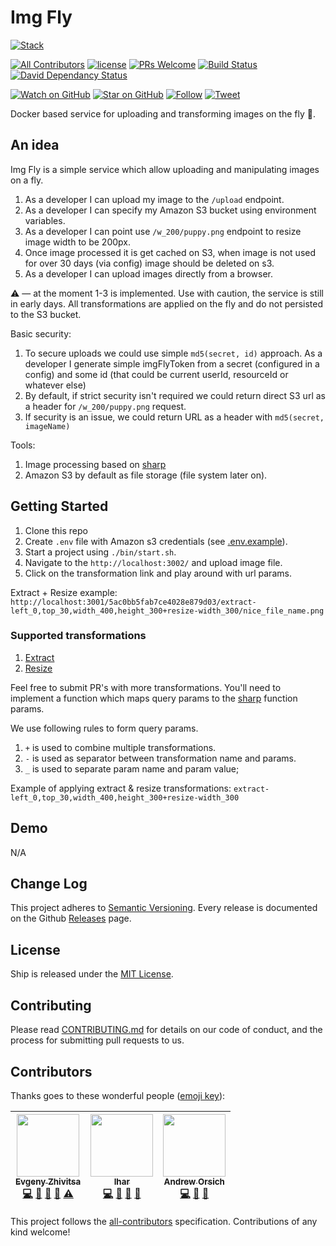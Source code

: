 # Img Fly
[![Stack](https://raw.githubusercontent.com/paralect/stack/master/stack-component-template/stack.png)](https://github.com/paralect/stack)

[![All Contributors](https://img.shields.io/badge/all_contributors-3-orange.svg?style=flat-square)](#contributors)
[![license](https://img.shields.io/github/license/mashape/apistatus.svg?style=flat-square)](LICENSE)
[![PRs Welcome](https://img.shields.io/badge/PRs-welcome-brightgreen.svg?style=flat-square)](http://makeapullrequest.com)
[![Build Status](http://product-stack-ci.paralect.com/api/badges/paralect/img-fly/status.svg)](http://product-stack-ci.paralect.com/paralect/img-fly)
[![David Dependancy Status](https://david-dm.org/paralect/img-fly.svg)](https://david-dm.org/paralect/img-fly)

[![Watch on GitHub](https://img.shields.io/github/watchers/paralect/img-fly.svg?style=social&label=Watch)](https://github.com/paralect/img-fly/watchers)
[![Star on GitHub](https://img.shields.io/github/stars/paralect/img-fly.svg?style=social&label=Stars)](https://github.com/paralect/img-fly/stargazers)
[![Follow](https://img.shields.io/twitter/follow/paralect.svg?style=social&label=Follow)](https://twitter.com/paralect)
[![Tweet](https://img.shields.io/twitter/url/https/github.com/paralect/img-fly.svg?style=social)](https://twitter.com/intent/tweet?text=Check%20out%20Img%20Fly%20%F0%9F%A6%8B%20%E2%80%94%20an%20open-source,%20docker%20based%20service%20for%20uploading%20and%20manipulating%20images%20on%20a%20fly%20https://github.com/paralect/img-fly)

Docker based service for uploading and transforming images on the fly 🦋. 

## An idea

Img Fly is a simple service which allow uploading and manipulating images on a fly. 
1. As a developer I can upload my image to the `/upload` endpoint. 
2. As a developer I can specify my Amazon S3 bucket using environment variables.
3. As a developer I can point use `/w_200/puppy.png` endpoint to resize image width to be 200px. 
4. Once image processed it is get cached on S3, when image is not used for over 30 days (via config) image should be deleted on s3.
5. As a developer I can upload images directly from a browser. 

⚠️ — at the moment 1-3 is implemented. Use with caution, the service is still in early days. All transformations are applied on the fly and do not persisted to the S3 bucket.

Basic security: 
1. To secure uploads we could use simple `md5(secret, id)` approach. As a developer I generate simple imgFlyToken from a secret (configured in a config) and some id (that could be current userId, resourceId or whatever else)
2. By default, if strict security isn't required we could return direct S3 url as a header for `/w_200/puppy.png` request. 
3. If security is an issue, we could return URL as a header with `md5(secret, imageName)`

Tools: 
1. Image processing based on [sharp](https://github.com/lovell/sharp)
2. Amazon S3 by default as file storage (file system later on).

## Getting Started

1. Clone this repo
2. Create `.env` file with Amazon s3 credentials (see [.env.example](./.env.example)).
3. Start a project using `./bin/start.sh`. 
4. Navigate to the `http://localhost:3002/` and upload image file.
5. Click on the transformation link and play around with url params. 

Extract + Resize example:
`http://localhost:3001/5ac0bb5fab7ce4028e879d03/extract-left_0,top_30,width_400,height_300+resize-width_300/nice_file_name.png`


### Supported transformations

1. [Extract](http://sharp.pixelplumbing.com/en/stable/api-operation/#extract)
2. [Resize](http://sharp.pixelplumbing.com/en/stable/api-resize/#resize)

Feel free to submit PR's with more transformations. You'll need to implement a function which maps query params to the [sharp](http://sharp.pixelplumbing.com/) function params.

We use following rules to form query params. 
1. `+` is used to combine multiple transformations.
2. `-` is used as separator between transformation name and params.
3. `_` is used to separate param name and param value;

Example of applying extract & resize transformations: `extract-left_0,top_30,width_400,height_300+resize-width_300`

## Demo

N/A

## Change Log

This project adheres to [Semantic Versioning](http://semver.org/).
Every release is documented on the Github [Releases](https://github.com/paralect/img-fly/releases) page.

## License

Ship is released under the [MIT License](LICENSE).

## Contributing

Please read [CONTRIBUTING.md](CONTRIBUTING.md) for details on our code of conduct, and the process for submitting pull requests to us.

## Contributors

Thanks goes to these wonderful people ([emoji key](https://github.com/kentcdodds/all-contributors#emoji-key)):

<!-- ALL-CONTRIBUTORS-LIST:START - Do not remove or modify this section -->
<!-- prettier-ignore -->
| [<img src="https://avatars2.githubusercontent.com/u/6461311?v=4" width="100px;"/><br /><sub><b>Evgeny Zhivitsa</b></sub>](https://github.com/ezhivitsa)<br />[💻](https://github.com/paralect/ship/commits?author=ezhivitsa "Code") [📖](https://github.com/paralect/ship/commits?author=ezhivitsa "Documentation") [🤔](#ideas-ezhivitsa "Ideas, Planning, & Feedback") [👀](#review-ezhivitsa "Reviewed Pull Requests") [⚠️](https://github.com/paralect/ship/commits?author=ezhivitsa "Tests") | [<img src="https://avatars3.githubusercontent.com/u/2302873?v=4" width="100px;"/><br /><sub><b>Ihar</b></sub>](https://github.com/IharKrasnik)<br />[💻](https://github.com/paralect/ship/commits?author=IharKrasnik "Code") [📖](https://github.com/paralect/ship/commits?author=IharKrasnik "Documentation") [🤔](#ideas-IharKrasnik "Ideas, Planning, & Feedback") [👀](#review-IharKrasnik "Reviewed Pull Requests") | [<img src="https://avatars3.githubusercontent.com/u/681396?v=4" width="100px;"/><br /><sub><b>Andrew Orsich</b></sub>](http://paralect.com)<br />[💻](https://github.com/paralect/ship/commits?author=anorsich "Code") [📖](https://github.com/paralect/ship/commits?author=anorsich "Documentation") [🤔](#ideas-anorsich "Ideas, Planning, & Feedback") |
| :---: | :---: | :---: |
<!-- ALL-CONTRIBUTORS-LIST:END -->

This project follows the [all-contributors](https://github.com/kentcdodds/all-contributors) specification. Contributions of any kind welcome!
